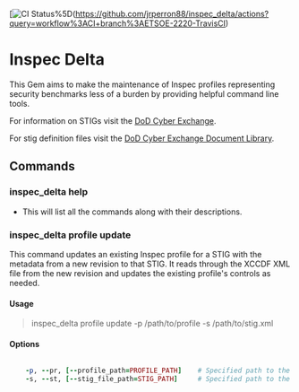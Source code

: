 [![CI Status](https://github.com/jrperron88/inspec_delta/workflows/CI/badge.svg?branch=ETSOE-2220-TravisCI)%5D(https://github.com/jrperron88/inspec_delta/actions?query=workflow%3ACI+branch%3AETSOE-2220-TravisCI)

# Inspec Delta

This Gem aims to make the maintenance of Inspec profiles representing security benchmarks less of a burden by providing helpful command line tools.

For information on STIGs visit the [DoD Cyber Exchange](https://public.cyber.mil/stigs/).

For stig definition files visit the [DoD Cyber Exchange Document Library](https://public.cyber.mil/stigs/downloads/).

## Commands

### inspec_delta help
  - This will list all the commands along with their descriptions.

### inspec_delta profile update
  This command updates an existing Inspec profile for a STIG with the metadata from a new revision to that STIG. 
  It reads through the XCCDF XML file from the new revision and updates the existing profile's controls as needed.

  #### Usage
  > inspec_delta profile update -p /path/to/profile -s /path/to/stig.xml

  #### Options
  ```ruby

      -p, --pr, [--profile_path=PROFILE_PATH]    # Specified path to the root directory of the existing Inspec profile.
      -s, --st, [--stig_file_path=STIG_PATH]     # Specified path to the XCCDF XML file from the new STIG revision we are updating to.
  ```